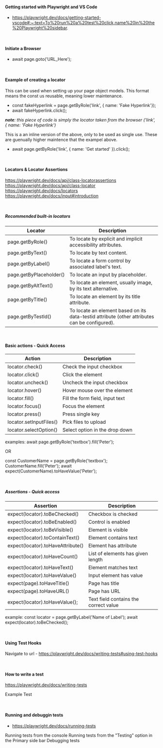 #### Getting started with Playwright and VS Code

- https://playwright.dev/docs/getting-started-vscode#:~:text=To%20run%20a%20test%20click,name%20in%20the%20Playwright%20sidebar.

<br>

#### Initiate a Browser

- await page.goto('URL_Here');

<br>

#### Example of creating a locator

This can be used when setting up your page object models. This format means the const us reusable, meaning lower maintenance.

- const fakeHyperlink = page.getByRole('link', { name: 'Fake Hyperlink'});
- await fakeHyperlink.click();

_**note**: this piece of code is simply the locator taken from the browser ('link', { name: 'Fake Hyperlink')_
<br>

This is a an inline version of the above, only to be used as single use. These are guenually higher maintence that the exampel above.

- await page.getByRole('link', { name: 'Get started' }).click();

<br>

#### Locators & Locator Assertions

https://playwright.dev/docs/api/class-locatorassertions
https://playwright.dev/docs/api/class-locator
https://playwright.dev/docs/locators
https://playwright.dev/docs/input#introduction

<br>

##### Recommended built-in locators

| Locator                 | Description                                                                                   |
| ----------------------- | --------------------------------------------------------------------------------------------- |
| page.getByRole()        | To locate by explicit and implicit accessibility attributes.                                  |
| page.getByText()        | To locate by text content.                                                                    |
| page.getByLabel()       | To locate a form control by associated label's text.                                          |
| page.getByPlaceholder() | To locate an input by placeholder.                                                            |
| page.getByAltText()     | To locate an element, usually image, by its text alternative.                                 |
| page.getByTitle()       | To locate an element by its title attribute.                                                  |
| page.getByTestId()      | To locate an element based on its data-testid attribute (other attributes can be configured). |

<br>

#### Basic actions - Quick Access

| Action                  | Description                     |
| ----------------------- | ------------------------------- |
| locator.check()         | Check the input checkbox        |
| locator.click()         | Click the element               |
| locator.uncheck()       | Uncheck the input checkbox      |
| locator.hover()         | Hover mouse over the element    |
| locator.fill()          | Fill the form field, input text |
| locator.focus()         | Focus the element               |
| locator.press()         | Press single key                |
| locator.setInputFiles() | Pick files to upload            |
| locator.selectOption()  | Select option in the drop down  |

examples:
await page.getByRole('textbox').fill('Peter');

OR

const CustomerName = page.getByRole('textbox');
CustomerName.fill('Peter');
await expect(CustomerName).toHaveValue('Peter');

<br>

##### Assertions - Quick access

| **Assertion**                     | **Description**                       |
| --------------------------------- | ------------------------------------- |
| expect(locator).toBeChecked()     | Checkbox is checked                   |
| expect(locator).toBeEnabled()     | Control is enabled                    |
| expect(locator).toBeVisible()     | Element is visible                    |
| expect(locator).toContainText()   | Element contains text                 |
| expect(locator).toHaveAttribute() | Element has attribute                 |
| expect(locator).toHaveCount()     | List of elements has given length     |
| expect(locator).toHaveText()      | Element matches text                  |
| expect(locator).toHaveValue()     | Input element has value               |
| expect(page).toHaveTitle()        | Page has title                        |
| expect(page).toHaveURL()          | Page has URL                          |
| expect(locator).toHaveValue();    | Text field contains the correct value |

example:
const locator = page.getByLabel('Name of Label');
await expect(locator).toBeChecked();

<br>

#### Using Test Hooks

Navigate to url - https://playwright.dev/docs/writing-tests#using-test-hooks

<br>

#### How to write a test

https://playwright.dev/docs/writing-tests

Example Test

<br>

#### Running and debuggin tests

- https://playwright.dev/docs/running-tests

Running tests from the console
Running tests from the "Testing" option in the Primary side bar
Debugging tests

